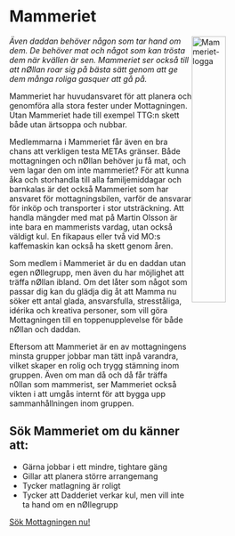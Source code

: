 # Mammeriet

<img alt="Mammeriet-logga" src="https://static.datasektionen.se/mottagningen/mammeriet.svg" style="float: right; width: 35%" />

_Även daddan behöver någon som tar hand om dem. De behöver mat och något som kan trösta dem när kvällen är sen. Mammeriet ser också till att nØllan roar sig på bästa sätt genom att ge dem många roliga gasquer att gå på._

Mammeriet har huvudansvaret för att planera och genomföra alla stora fester under Mottagningen. Utan Mammeriet hade till exempel TTG:n skett både utan ärtsoppa och nubbar.

Medlemmarna i Mammeriet får även en bra chans att verkligen testa METAs gränser. Både mottagningen och nØllan behöver ju få mat, och vem lagar den om inte mammeriet? För att kunna åka och storhandla till alla familjemiddagar och barnkalas är det också Mammeriet som har ansvaret för mottagningsbilen, varför de ansvarar för inköp och transporter i stor utsträckning. Att handla mängder med mat på Martin Olsson är inte bara en mammerists vardag, utan också väldigt kul. En fikapaus eller två vid MO:s kaffemaskin kan också ha skett genom åren.

Som medlem i Mammeriet är du en daddan utan egen nØllegrupp, men även du har möjlighet att träffa nØllan ibland. Om det låter som något som passar dig kan du glädja dig åt att Mamma nu söker ett antal glada, ansvarsfulla, stresståliga, idérika och kreativa personer, som vill göra Mottagningen till en toppenupplevelse för både nØllan och daddan.

Eftersom att Mammeriet är en av mottagningens minsta grupper jobbar man tätt inpå varandra, vilket skaper en rolig och trygg stämning inom gruppen. Även om man då och då får träffa n0llan som mammerist, ser Mammeriet också vikten i att umgås internt för att bygga upp sammanhållningen inom gruppen.

## Sök Mammeriet om du känner att:

* Gärna jobbar i ett mindre, tightare gäng
* Gillar att planera större arrangemang
* Tycker matlagning är roligt
* Tycker att Dadderiet verkar kul, men vill inte ta hand om en nØllegrupp

[Sök Mottagningen nu!](https://ston.datasektionen.se/applications/new)